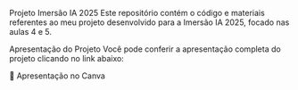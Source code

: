 Projeto Imersão IA 2025
Este repositório contém o código e materiais referentes ao meu projeto desenvolvido para a Imersão IA 2025, focado nas aulas 4 e 5.

Apresentação do Projeto
Você pode conferir a apresentação completa do projeto clicando no link abaixo:

🔗 Apresentação no Canva
